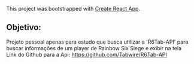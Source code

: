 This project was bootstrapped with [Create React App](https://github.com/facebook/create-react-app).

## Objetivo:
Projeto pessoal apenas para estudo que busca utilizar a 'R6Tab-API' para buscar informações de um player de Rainbow Six Siege e exibir na tela\
Link do Github para a Api: https://github.com/Tabwire/R6Tab-API
